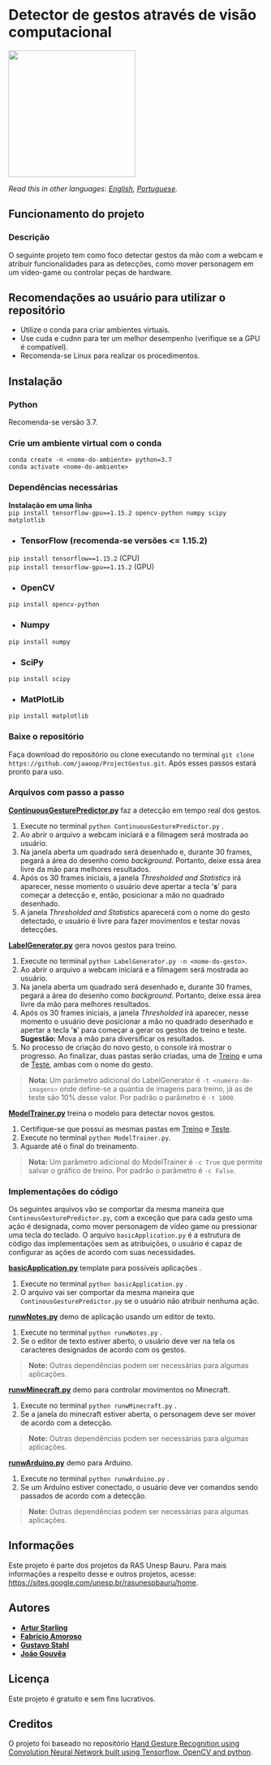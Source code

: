 # Detector de gestos através de visão computacional

<img src="https://i.imgur.com/x8p2Ygk.jpg" width="250" height="250">

*Read this in other languages: [English](https://github.com/jaaoop/ProjectGestus), [Portuguese](https://github.com/jaaoop/ProjectGestus/tree/master/Lang/README.pt.md).*

## Funcionamento do projeto

### Descrição

O seguinte projeto tem como foco detectar gestos da mão com a webcam e atribuir funcionalidades para as detecções, como mover personagem em um vídeo-game ou controlar peças de hardware.

## Recomendações ao usuário para utilizar o repositório
- Utilize o conda para criar ambientes virtuais.
- Use cuda e cudnn para ter um melhor desempenho (verifique se a GPU é compatível).
- Recomenda-se Linux para realizar os procedimentos.

## Instalação

### Python 

Recomenda-se versão 3.7.

### Crie um ambiente virtual com o conda

`conda create -n <nome-do-ambiente> python=3.7`<br/>
`conda activate <nome-do-ambiente>` 

### Dependências necessárias

**Instalação em uma linha**<br/>
`pip install tensorflow-gpu==1.15.2 opencv-python numpy scipy matplotlib`

- ### TensorFlow (recomenda-se versões <= 1.15.2)
`pip install tensorflow==1.15.2` (CPU)<br/>
`pip install tensorflow-gpu==1.15.2` (GPU)

- ### OpenCV
`pip install opencv-python`

- ### Numpy
`pip install numpy`

- ### SciPy
`pip install scipy`

- ### MatPlotLib
`pip install matplotlib`

### Baixe o repositório
Faça download do repositório ou clone executando no terminal `git clone https://github.com/jaaoop/ProjectGestus.git`. Após esses passos estará pronto para uso.

### Arquivos com passo a passo

[**ContinuousGesturePredictor.py**](https://github.com/jaaoop/ProjectGestus/blob/master/ContinuousGesturePredictor.py) faz a detecção em tempo real dos gestos. 
1. Execute no terminal `python ContinuousGesturePredictor.py` .
2. Ao abrir o arquivo a webcam iniciará e a filmagem será mostrada ao usuário.
3. Na janela aberta um quadrado será desenhado e, durante 30 frames, pegará a área do desenho como *background*. Portanto, deixe essa área livre da mão para melhores resultados.
4. Após os 30 frames iniciais, a janela *Thresholded and Statistics* irá aparecer, nesse momento o usuário deve apertar a tecla '**s**' para começar a detecção e, então, posicionar a mão no quadrado desenhado.
5. A janela *Thresholded and Statistics* aparecerá com o nome do gesto detectado, o usuário é livre para fazer movimentos e testar novas detecções.

[**LabelGenerator.py**](https://github.com/jaaoop/ProjectGestus/blob/master/LabelGenerator.py) gera novos gestos para treino.
1. Execute no terminal `python LabelGenerator.py -n <nome-do-gesto>`.
2. Ao abrir o arquivo a webcam iniciará e a filmagem será mostrada ao usuário.
3. Na janela aberta um quadrado será desenhado e, durante 30 frames, pegará a área do desenho como *background*. Portanto, deixe essa área livre da mão para melhores resultados.
4. Após os 30 frames iniciais, a janela *Thresholded* irá aparecer, nesse momento o usuário deve posicionar a mão no quadrado desenhado e apertar a tecla '**s**' para começar a gerar os gestos de treino e teste. **Sugestão:** Mova a mão para diversificar os resultados.
5. No processo de criação do novo gesto, o console irá mostrar o progresso. Ao finalizar, duas pastas serão criadas, uma de [Treino](https://github.com/jaaoop/ProjectGestus/tree/master/Dataset/Train) e uma de [Teste](https://github.com/jaaoop/ProjectGestus/tree/master/Dataset/Test), ambas com o nome do gesto.

>**Nota:** Um parâmetro adicional do LabelGenerator é `-t <numero-de-imagens>` onde define-se a quantia de imagens para treino, já as de teste são 10% desse valor. Por padrão o parâmetro é `-t 1000`.

[**ModelTrainer.py**](https://github.com/jaaoop/ProjectGestus/blob/master/ModelTrainer.py) treina o modelo para detectar novos gestos.
1. Certifique-se que possui as mesmas pastas em [Treino](https://github.com/jaaoop/ProjectGestus/tree/master/Dataset/Train) e [Teste](https://github.com/jaaoop/ProjectGestus/tree/master/Dataset/Test).
2. Execute no terminal `python ModelTrainer.py`.
3. Aguarde até o final do treinamento.

>**Nota:** Um parâmetro adicional do ModelTrainer é `-c True` que permite salvar o gráfico de treino. Por padrão o parâmetro é `-c False`.

### Implementações do código

Os seguintes arquivos vão se comportar da mesma maneira que `ContinousGesturePredictor.py`, com a exceção que para cada gesto uma ação é designada, como mover personagem de vídeo game ou pressionar uma tecla do teclado. O arquivo `basicApplication.py` é a estrutura de código das implementações sem as atribuições, o usuário é capaz de configurar as ações de acordo com suas necessidades.

[**basicApplication.py**](https://github.com/jaaoop/ProjectGestus/blob/master/basicApplication.py) template para possíveis aplicações .
1. Execute no terminal `python basicApplication.py` .
2. O arquivo vai ser comportar da mesma maneira que `ContinousGesturePredictor.py` se o usuário não atribuir nenhuma ação.

[**runwNotes.py**](https://github.com/jaaoop/ProjectGestus/blob/master/runwNotes.py) demo de aplicação usando um editor de texto.
1. Execute no terminal `python runwNotes.py` .
2. Se o editor de texto estiver aberto, o usuário deve ver na tela os caracteres designados de acordo com os gestos.

>**Note:** Outras dependências podem ser necessárias para algumas aplicações.

[**runwMinecraft.py**](https://github.com/jaaoop/ProjectGestus/blob/master/runwMinecraft.py) demo para controlar movimentos no Minecraft.
1. Execute no terminal `python runwMinecraft.py` .
2. Se a janela do minecraft estiver aberta, o personagem deve ser mover de acordo com a detecção.

>**Note:** Outras dependências podem ser necessárias para algumas aplicações.

[**runwArduino.py**](https://github.com/jaaoop/ProjectGestus/blob/master/runwArduino.py) demo para Arduino.
1. Execute no terminal `python runwArduino.py` .
2. Se um Arduino estiver conectado, o usuário deve ver comandos sendo passados de acordo com a detecção.

>**Note:** Outras dependências podem ser necessárias para algumas aplicações.

## Informações
Este projeto é parte dos projetos da RAS Unesp Bauru. Para mais informações a respeito desse e outros projetos, acesse: https://sites.google.com/unesp.br/rasunespbauru/home.

## Autores

- [**Artur Starling**](https://github.com/ArturStarling)
- [**Fabrício Amoroso**](https://github.com/FabricioAmoroso)
- [**Gustavo Stahl**](https://github.com/GustavoStah)
- [**João Gouvêa**](https://github.com/jaaoop)

## Licença

Este projeto é gratuito e sem fins lucrativos.

## Creditos

O projeto foi baseado no repositório [Hand Gesture Recognition using Convolution Neural Network built using Tensorflow, OpenCV and python](https://github.com/SparshaSaha/Hand-Gesture-Recognition-Using-Background-Elllimination-and-Convolution-Neural-Network).

